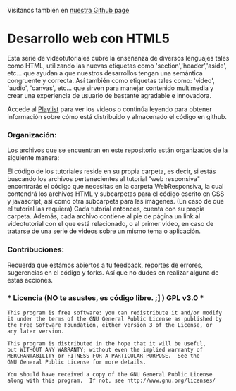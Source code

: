 Vísitanos también en [nuestra Github page](http://elguapolinux.github.com/DesarrolloWebConHTML5/)

<h1>Desarrollo web con HTML5</h1>

Esta serie de videotutoriales cubre la enseñanza de diversos lenguajes tales como HTML, utilizando las nuevas etiquetas como 'section','header','aside', etc... que ayudan a que nuestros desarrollos tengan una semántica congruente y correcta. Así también como etiquetas tales como: 'video', 'audio', 'canvas', etc... que sirven para manejar contenido multimedia y crear una experiencia de usuario de bastante agradable e innovadora.

Accede al [Playlist](http://www.youtube.com/playlist?list=PLEE799B060C329D99&feature=view_all) para ver los videos o continúa leyendo para obtener información sobre cómo está distribuido y almacenado el código en github.

### Organización:
Los archivos que se encuentran en este repositorio están organizados de la siguiente manera:

El código de los tutoriales reside en su propia carpeta, es decir, si estás buscando los archivos pertenecientes al tutorial "web responsiva" encontrarás el código que necesitas en la carpeta WebResponsiva, la cual contendrá los archivos HTML y subcarpetas para el código escrito en CSS y javascript, así como otra subcarpeta para las imágenes. (En caso de que el tutorial las requiera) Cada tutorial entonces, cuenta con su propia carpeta.
Además, cada archivo contiene al pie de página un link al videotutorial con el que está relacionado, o al primer video, en caso de tratarse de una serie de videos sobre un mismo tema o aplicación.
### Contribuciones:

Recuerda que estámos abiertos a tu feedback, reportes de errores, sugerencias en el código y forks. Así que no dudes en realizar alguna de estas acciones.

### * Licencia (NO te asustes, es código libre. ;] ) GPL v3.0 *

    This program is free software: you can redistribute it and/or modify
    it under the terms of the GNU General Public License as published by
    the Free Software Foundation, either version 3 of the License, or
    any later version.

    This program is distributed in the hope that it will be useful,
    but WITHOUT ANY WARRANTY; without even the implied warranty of
    MERCHANTABILITY or FITNESS FOR A PARTICULAR PURPOSE.  See the
    GNU General Public License for more details.

    You should have received a copy of the GNU General Public License
    along with this program.  If not, see http://www.gnu.org/licenses/